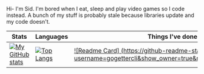 Hi- I'm Sid. I'm bored when I eat, sleep and play video games so I code instead. A bunch of my stuff is probably stale because libraries update and my code doesn't.

| Stats | Languages| Things I've done |
| --- | ---| ---|
|[![My GitHub stats](https://github-readme-stats.vercel.app/api?username=heurican&theme=moltack)](https://github.com/anuraghazra/github-readme-stats)|[![Top Langs](https://github-readme-stats.vercel.app/api/top-langs/?username=heurican&theme=moltack)](https://github.com/anuraghazra/github-readme-stats)| <a href="https://github.com/gogettercli"> [![Readme Card] (https://github-readme-stats.vercel.app/api/pin/?username=gogettercli&show_owner=true&repo=cli&theme=moltack)](https://github.com/anuraghazra/github-readme-stats) <a/>|
